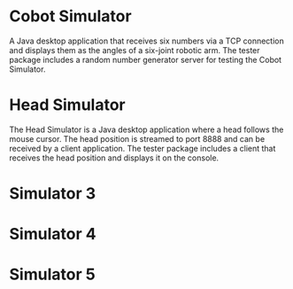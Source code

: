 # Cobot Simulator
A Java desktop application that receives six numbers via a TCP connection and displays them as the angles of a six-joint robotic arm. 
The tester package includes a random number generator server for testing the Cobot Simulator.

# Head Simulator
The Head Simulator is a Java desktop application where a head follows the mouse cursor. The head position is streamed to port 8888 and can be received by a client application. 
The tester package includes a client that receives the head position and displays it on the console.

# Simulator 3

# Simulator 4

# Simulator 5



